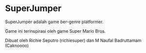 # SuperJumper

SuperJumper adalah game ber-genre platformer.

Game ini terinspirasi oleh game Super Mario Bros.

Dibuat oleh Richie Seputro (richiesuper) dan M Naufal Badruttamam (Caknoooo)